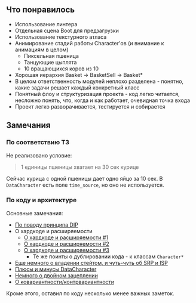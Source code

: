 ## Что понравилось

* Использование линтера
* Отдельная сцена Boot для предзагрузки
* Использование текстурного атласа
* Анимирование стадий работы Character'ов (и внимание к анимациям в целом)
  * Пиксельная пшеница
  * Танцующие цыплята
  * 10 вращающихся коров из 10
* Хорошая иерархия Basket -> BasketSell -> Basket*
* В целом ответственность модулей неплохо разделена - понятно, какие задачи решает каждый конкретный класс
* Понятный флоу и структуризация проекта - код легко читается, несложно понять, что, когда и как работает, очевидная точка входа
* Проект легко разворачивается, тестируется и собирается

## Замечания

### По соответствию ТЗ

Не реализовано условие:
> 1 единицы пшеницы хватает на 30 сек курице

Сейчас курица с одной пшеницы дает одно яйцо за 10 сек. В `DataCharacter` есть поле `time_source`, но оно не используется.

### По коду и архитектуре

Основные замечания:

* [По поводу принципа DIP](src\scripts\scene\Boot\LoadingProgress.ts)
* О хардкоде и расширяемости
  * [О хардкоде и расширяемости #1](src\scripts\scene\Game\GameCreator.ts)
  * [О хардкоде и расширяемости #2](src\scripts\scene\Game\character\FactoryCharacter.ts)
  * [О хардкоде и расширяемости #3](src\scripts\scene\Game\field\BasketMilk.ts)
    * Те же поинты о дублировании кода - к классам `Character*`
* [Еще немного о владении стейтом, и чуть-чуть об SRP и ISP](src\scripts\scene\Game\character\Character.ts)
* [Плюсы и минусы DataCharacter](src\scripts\scene\Game\character\interface.ts)
* [Немного о двойном зацеплении](src\scripts\scene\Game.ts)
* [О ковариантности/контрвариантности](src\scripts\scene\Game\field\Field.ts)

Кроме этого, оставил по коду несколько менее важных заметок.